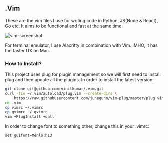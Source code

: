 ## .Vim

These are the vim files I use for writing code in Python, JS(Node & React), Go etc.
It aims to be functional and fast at the same time.

![vim-screenshot](https://cldup.com/P7MWJqvunC-3000x3000.png)

For terminal emulator, I use Alacritty in combination with Vim. IMHO, it has the faster UX on Mac.

### How to Install?

This project uses plug for plugin management so we will first need to install plug
and then update all the plugins. In order to install the latest version:

```sh
git clone git@github.com:vinitkumar/.vim.git
curl -fLo ~/.vim/autoload/plug.vim --create-dirs \
    https://raw.githubusercontent.com/junegunn/vim-plug/master/plug.vim
cd .vim
cp vimrc ~/.vimrc
cp gvimrc ~/.gvimrc
vim +PlugInstall +qall
```

In order to change font to something other, change this in your .vimrc:

```
set guifont=Menlo:h13
```
